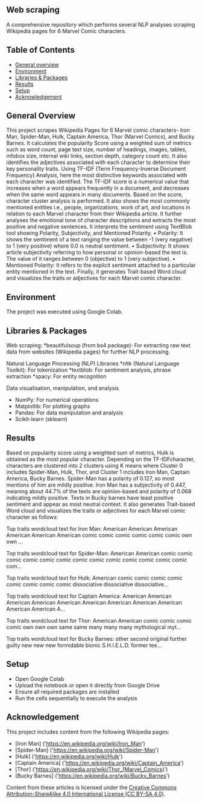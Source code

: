 ## Web scraping

A comprehensive repository which performs several NLP analyses scraping Wikipedia pages for 6 Marvel Comic characters.

## Table of Contents

* [General overview](#general-overview)
* [Environment](#environment)
* [Libraries & Packages](#libraries-&-packages)
* [Results](#results)
* [Setup](#setup)
* [Acknowledgement](#acknowledgement)

## General Overview

This project scrapes Wikipedia Pages for 6 Marvel comic characters- Iron Man, Spider-Man, Hulk, Captain America, Thor (Marvel Comics), and Bucky Barnes. It calculates the popularity Score using a weighted sum of metrics such as word count, page text size, number of headings, images, tables, infobox size, internal wiki links, section depth, category count etc. It also identifies the adjectives associated with each character to determine their key personality traits. Using TF-IDF (Term Frequency-Inverse Document Frequency) Analysis, here the most distinctive keywords associated with each character was identified. The TF-IDF score is a numerical value that increases when a word appears frequently in a document, and decreases when the same word appears in many documents. Based on the score, character cluster analysis is performed. It also shows the most commonly mentioned entities i.e., people, organizations, work of art, and locations in relation to each Marvel character from their Wikipedia article. It further analyses the emotional tone of character descriptions and extracts the most positive and negative sentences. It interprets the sentiment using TextBlob tool showing Polarity, Subjectivity, and Mentioned Polarity.
•	Polarity: It shows the sentiment of a text ranging the value between -1 (very negative) to 1 (very positive) where 0.0 is neutral sentiment.
•	Subjectivity: It shows article subjectivity referring to how personal or opinion-based the text is. The value of it ranges between 0 (objective) to 1 (very subjective).
•	Mentioned Polarity: It refers to the explicit sentiment attached to a particular entity mentioned in the text.
Finally, it generates Trait-based Word cloud and visualizes the traits or adjectives for each Marvel comic character.

## Environment

The project was executed using Google Colab.

## Libraries & Packages 

Web scraping: 
*beautifulsoup (from bs4 package): For extracting raw text data from websites (Wikipedia pages) for further NLP processing.

Natural Language Processing (NLP) Libraries
*nltk (Natural Language Toolkit): For tokenization
*textblob: For sentiment analysis, phrase extraction
*spacy: For entity recognition

Data visualisation, manipulation, and analysis
* NumPy: For numerical operations
* Matplotlib: For plotting graphs
* Pandas: For data manipulation and analysis
* Scikit-learn (sklearn)
  

## Results

Based on popularity score using a weighted sum of metrics, Hulk is obtained as the most popular character. Depending on the TF-IDFcharacter, characters are clustered into 2 clusters using K means where Cluster 0 includes Spider-Man, Hulk, Thor, and Cluster 1 includes Iron Man, Captain America, Bucky Barnes. 
Spider-Man has a polarity of 0.127, so most mentions of him are mildly positive. Iron Man has a subjectivity of 0.447, meaning about 44.7% of the texts are opinion-based and polarity of 0.068 indicating mildly positive. Texts in Bucky barnes have least positive sentiment and appear as most neutral context.
It also generates Trait-based Word cloud and visualizes the traits or adjectives for each Marvel comic character as follows:

Top traits wordcloud text for Iron Man: American American American American American American  comic comic comic comic comic comic  own own ...

Top traits wordcloud text for Spider-Man: American American  comic comic comic comic comic comic comic comic comic comic comic comic comic com...

Top traits wordcloud text for Hulk: American  comic comic comic comic comic comic comic comic  dissociative dissociative dissociative...

Top traits wordcloud text for Captain America: American American American American American American American American American American American A...

Top traits wordcloud text for Thor: American American  comic comic comic comic  own own own  same same  many many many  mythological myt...

Top traits wordcloud text for Bucky Barnes: other  second  original  further  guilty  new new new  formidable  bionic  S.H.I.E.L.D.  former  tee...


## Setup

* Open Google Colab
* Upload the notebook or open it directly from Google Drive
* Ensure all required packages are installed
* Run the cells sequentially to execute the analysis

## Acknowledgement

This project includes content from the following Wikipedia pages:

- [Iron Man] ('https://en.wikipedia.org/wiki/Iron_Man')
- [Spider-Man] ('https://en.wikipedia.org/wiki/Spider-Man')
- [Hulk] ('https://en.wikipedia.org/wiki/Hulk')
- [Captain America] ('https://en.wikipedia.org/wiki/Captain_America')
- [Thor] ('https://en.wikipedia.org/wiki/Thor_(Marvel_Comics)')
- [Bucky Barnes] ('https://en.wikipedia.org/wiki/Bucky_Barnes')

Content from these articles is licensed under the [Creative Commons Attribution-ShareAlike 4.0 International License (CC BY-SA 4.0)](https://creativecommons.org/licenses/by-sa/4.0/).










